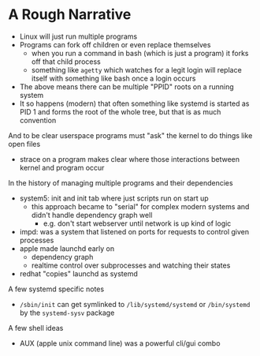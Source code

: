 # A Rough Narrative

* Linux will just run multiple programs
* Programs can fork off children or even replace themselves
    * when you run a command in bash (which is just a program)
      it forks off that child process
    * something like `agetty` which watches for a legit login
      will replace itself with something like bash once a login occurs
* The above means there can be multiple "PPID" roots on a running system
* It so happens (modern) that often something like systemd is started
  as PID 1 and forms the root of the whole tree, but that is as much convention

And to be clear userspace programs must "ask" the kernel to do things like open files
* strace on a program makes clear where those interactions between kernel and program
  occur

In the history of managing multiple programs and their dependencies

* system5: init and init tab where just scripts run on start up
    * this approach became to "serial" for complex modern systems and didn't handle dependency graph well
        * e.g. don't start webserver until network is up kind of logic
* impd: was a system that listened on ports for requests to control given processes
* apple made launchd early on
    * dependency graph
    * realtime control over subprocesses and watching their states
* redhat "copies" launchd as systemd

A few systemd specific notes

* `/sbin/init` can get symlinked to `/lib/systemd/systemd` or `/bin/systemd` by the `systemd-sysv` package

A few shell ideas

* AUX (apple unix command line) was a powerful cli/gui combo

